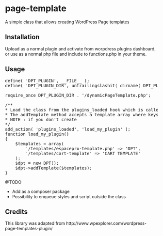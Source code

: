 # page-template
A simple class that allows creating WordPress Page templates
<h2> Installation </h2>
Upload as a normal plugin and activate from worpdress plugins dashboard, or use as a normal php file and include to functions.php in your theme.

<h2> Usage </h2>

<pre>
define( 'DPT_PLUGIN', __FILE__ );
define( 'DPT_PLUGIN_DIR', untrailingslashit( dirname( DPT_PLUGIN ) ) );

require_once DPT_PLUGIN_DIR . '/dynamicPageTemplate.php';

/**
* Load the class from the plugins_loaded hook which is called once any activated plugins have been loaded.
* The addTemplate method accepts a template array where keys are templates path and values templates name
* NOTE : if you don't create 
*/ 
add_action( 'plugins_loaded', 'load_my_plugin' );
function load_my_plugin()
{	
	$templates = array(
		'/templates/espacepro-template.php' => 'DPT',
		'/templates/cart-template' => 'CART TEMPLATE'
	);
	$dpt = new DPT(); 
	$dpt->addTemplate($templates);
}
</pre>

@TODO
- Add as a composer package
- Possibility to enqueue styles and script outside the class

<h2>Credits</h2>
This library was adapted from http://www.wpexplorer.com/wordpress-page-templates-plugin/
